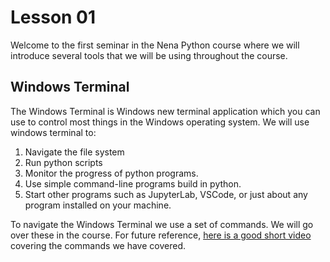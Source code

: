 # Lesson 01

Welcome to the first seminar in the Nena Python course where we will introduce several tools that we will be using throughout the course.

## Windows Terminal

The Windows Terminal is Windows new terminal application which you can use to control most things in the Windows operating system.
We will use windows terminal to:

1) Navigate the file system
2) Run python scripts 
3) Monitor the progress of python programs.
4) Use simple command-line programs build in python. 
5) Start other programs such as JupyterLab, VSCode, or just about any program installed on your machine.

To navigate the Windows Terminal we use a set of commands. We will go over these in the course.
For future reference, [here is a good short video](https://www.youtube.com/watch?v=FpRGRLI8Fy8) covering the commands we have covered.
